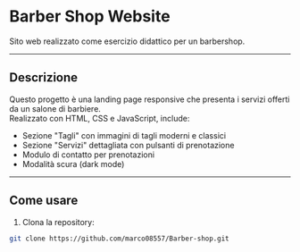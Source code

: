 # Barber Shop Website

Sito web realizzato come esercizio didattico per un barbershop.

---

## Descrizione

Questo progetto è una landing page responsive che presenta i servizi offerti da un salone di barbiere.  
Realizzato con HTML, CSS e JavaScript, include:

- Sezione "Tagli" con immagini di tagli moderni e classici  
- Sezione "Servizi" dettagliata con pulsanti di prenotazione  
- Modulo di contatto per prenotazioni  
- Modalità scura (dark mode)  

---

## Come usare

1. Clona la repository:

```bash
git clone https://github.com/marco08557/Barber-shop.git
